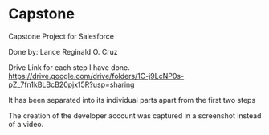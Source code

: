 # Capstone
Capstone Project for Salesforce


Done by: Lance Reginald O. Cruz


Drive Link for each step I have done. 
https://drive.google.com/drive/folders/1C-j9LcNP0s-pZ_7fn1kBLBcB20pjx15R?usp=sharing


It has been separated into its individual parts apart from the first two steps


The creation of the developer account was captured in a screenshot instead of a video.

